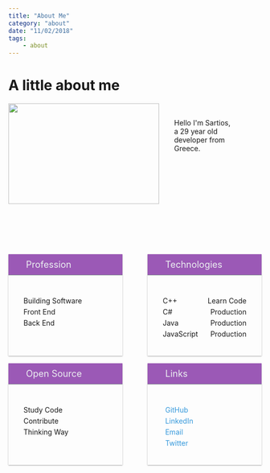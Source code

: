 ```yaml
---
title: "About Me"
category: "about"
date: "11/02/2018"
tags:
    - about
---
```

# A little about me

<style>
.intro-container {
    display: flex;
    justify-content: space-between;
}

.intro-image {
    width: 300px;
    height: 200px;
}
  
.intro-text {
    display: flex;
    flex-direction: column;
    padding: 30px;
    width: 45%;
}

.about-cards-container {
    margin-top: 100px;
}

.about-cards { 
    display: flex;
    justify-content: space-between;
    flex-wrap: wrap;
    margin-bottom: 15px;
}

.about-card {
    width: 45%;
    box-shadow: 0 1px 3px rgba(0,0,0,0.12), 0 1px 2px rgba(0,0,0,0.24);
}

.card-title {
    margin-bottom: 12px;
    padding: 10px 30px;
    border-bottom: 1px solid #7F8C8D;
    font-size: 18px;
    color: #ECF0F1;
}

.card-title i {
    margin-right: 5px;
}

.card-content {
    padding: 30px;
}

.card-content div {
    padding-bottom: 5px;
}

.card-content a {
    text-decoration: none;
    color: #3498DB;
}

.card-content a:hover {
    color: #9B59B6;
    transition: color 0.1s ease-in-out;
}

.card-content i {
    margin-right: 5px;
}

.about-tech {
    display: flex;
    justify-content: space-between;
}

.purple {
    background-color: #9B59B6;
}

@media only screen and (max-width: 480px) {
    .intro-image {
        width: 100%;
    }

    .intro-container {
        flex-direction: column;
    }

    .intro-text {
        width: 100%;
    }

    .about-cards {
        flex-direction: column;
        margin-bottom: 0;
    }

    .about-card {
        width: 100%;
        margin-bottom: 15px;
    }
}
</style>

<div class="about-container">
<div class="intro-container">
<img class="intro-image" src="https://semantic-ui.com/images/wireframe/image.png" />
<div class="intro-text">
  <span>Hello I'm Sartios,</span>
  <span>a 29 year old developer from Greece.</span>
</div>
</div>

<div class="about-cards-container">
<div class="about-cards">
    <div class="about-card">
        <div class="card-title purple">
            <i class="fas fa-briefcase"></i>
            Profession
        </div>
        <div class="card-content">
            <div>Building Software</div>
            <div>Front End</div>
            <div>Back End</div>
        </div>
    </div>
    <div class="about-card">
        <div class="card-title purple">
            <i class="fas fa-terminal"></i>
            Technologies
        </div>
        <div class="card-content">
            <div class="about-tech"><span>C++</span><span>Learn Code</span></div>
            <div class="about-tech"><span>C#</span><span>Production</span></div>
            <div class="about-tech"><span>Java</span><span>Production</span></div>
            <div class="about-tech"><span>JavaScript</span><span>Production</span></div>
        </div>
    </div>
</div>
<div class="about-cards">
    <div class="about-card">
        <div class="card-title purple">
            <i class="fas fa-code-branch"></i>
            Open Source
        </div>
        <div class="card-content">
            <div>Study Code</div>
            <div>Contribute</div>
            <div>Thinking Way</div>
        </div>
    </div>
    <div class="about-card">
        <div class="card-title purple">
            <i class="fas fa-address-card"></i>
            Links
        </div>
        <div class="card-content">
            <div><a href="https://github.com/sartios" target="_blank"><i class="fab fa-github"></i>GitHub</a></div>
            <div><a href="https://www.linkedin.com/in/sartios/" target="_blank"><i class="fab fa-linkedin-in"></i>LinkedIn</a></div>
            <div><a href="mailto:savramis.sartios@gmail.com"><i class="fas fa-envelope"></i>Email</a></div>
            <div><a href="https://twitter.com/sartios7" target="_blank"><i class="fab fa-twitter"></i>Twitter</a></div>
        </div>
    </div>
</div>
</div>
</div>